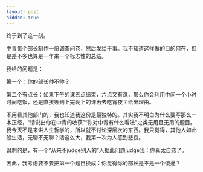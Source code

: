 ```yaml
---
layout: post
hidden: true
---
```

终于到了这一刻。

中青每个部长制作一份调查问卷，然后发给干事。我不知道这样做的目的何在，但是差不多也算是一年来一个标志性的总结。

我给的问题是：

第一个：你的部长帅不帅？

第二个有点长：如果下午的课五点结束，六点又有课，那么你会利用中间一个小时时间吃饭，还是直接等到上完晚上的课再去吃宵夜？给出理由。

不用看其他部门的，我也知道我这份是最独特的。其实我不明白为什么要写那么一本正经，“请说出你在中青的收获”“你对中青有什么看法”之类无用且无用的题目。我今天不是来讲人生哲学的，所以就不讨论深层次的东西。我只觉得，其他人如此般生活，无聊不无聊？活这么大，我第一次为人感到悲哀。

讽刺的是，有一个“从来不judge别人的”人据此问题judge我：你真太自恋了。

因此，我考虑要不要把第一个题目换成：你觉得你的部长是不是一个傻逼？